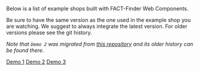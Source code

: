 Below is a list of example shops built with FACT-Finder Web Components.

Be sure to have the same version as the one used in the example shop you are watching.
We suggest to always integrate the latest version. For older versions please see the git history.

_Note that `Demo 2` was migrated from [this repository](https://github.com/FACT-Finder-Web-Components/example-shop-impl) and its older history can be found there._

[Demo 1](https://fact-finder-web-components.github.io/shop-designs/Demo_1/index.html)
[Demo 2](https://fact-finder-web-components.github.io/shop-designs/Demo_2/index.html)
[Demo 3](https://fact-finder-web-components.github.io/shop-designs/Demo_3/dist/index.html)

